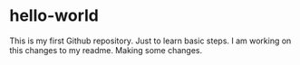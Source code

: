 # hello-world
This is my first Github repository. Just to learn basic steps.
I am working on this changes to my readme.
Making some changes.

